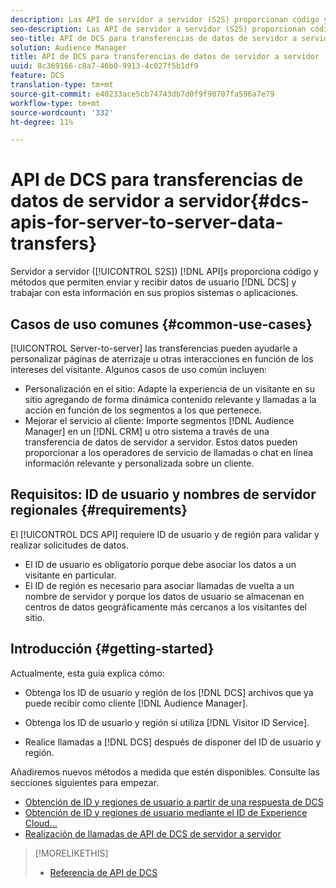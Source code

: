 ```yaml
---
description: Las API de servidor a servidor (S2S) proporcionan código y métodos que le permiten enviar y recibir datos de usuario de DCS y trabajar con esta información en sus propios sistemas o aplicaciones.
seo-description: Las API de servidor a servidor (S2S) proporcionan código y métodos que le permiten enviar y recibir datos de usuario de DCS y trabajar con esta información en sus propios sistemas o aplicaciones.
seo-title: API de DCS para transferencias de datos de servidor a servidor
solution: Audience Manager
title: API de DCS para transferencias de datos de servidor a servidor
uuid: 8c369166-c8a7-46b0-9913-4c027f5b1df9
feature: DCS
translation-type: tm+mt
source-git-commit: e40233ace5cb74743db7d0f9f90707fa596a7e79
workflow-type: tm+mt
source-wordcount: '332'
ht-degree: 11%

---
```



# API de DCS para transferencias de datos de servidor a servidor{#dcs-apis-for-server-to-server-data-transfers}

Servidor a servidor ([!UICONTROL S2S]) [!DNL API]s proporciona código y métodos que permiten enviar y recibir datos de usuario [!DNL DCS] y trabajar con esta información en sus propios sistemas o aplicaciones.

## Casos de uso comunes {#common-use-cases}

[!UICONTROL Server-to-server] las transferencias pueden ayudarle a personalizar páginas de aterrizaje u otras interacciones en función de los intereses del visitante. Algunos casos de uso común incluyen:

* Personalización en el sitio: Adapte la experiencia de un visitante en su sitio agregando de forma dinámica contenido relevante y llamadas a la acción en función de los segmentos a los que pertenece.
* Mejorar el servicio al cliente: Importe segmentos [!DNL Audience Manager] en un [!DNL CRM] u otro sistema a través de una transferencia de datos de servidor a servidor. Estos datos pueden proporcionar a los operadores de servicio de llamadas o chat en línea información relevante y personalizada sobre un cliente.

## Requisitos: ID de usuario y nombres de servidor regionales {#requirements}

El [!UICONTROL DCS API] requiere ID de usuario y de región para validar y realizar solicitudes de datos.

* El ID de usuario es obligatorio porque debe asociar los datos a un visitante en particular.
* El ID de región es necesario para asociar llamadas de vuelta a un nombre de servidor y porque los datos de usuario se almacenan en centros de datos geográficamente más cercanos a los visitantes del sitio.

## Introducción {#getting-started}

Actualmente, esta guía explica cómo:

* Obtenga los ID de usuario y región de los [!DNL DCS] archivos que ya puede recibir como cliente [!DNL Audience Manager].

* Obtenga los ID de usuario y región si utiliza [!DNL Visitor ID Service].
* Realice llamadas a [!DNL DCS] después de disponer del ID de usuario y región.

Añadiremos nuevos métodos a medida que estén disponibles. Consulte las secciones siguientes para empezar.

* [Obtención de ID y regiones de usuario a partir de una respuesta de DCS](dcs-aam-ids.md)
* [Obtención de ID y regiones de usuario mediante el ID de Experience Cloud...](dcs-mcid-ids.md)
* [Realización de llamadas de API de DCS de servidor a servidor](dcs-s2s-calls.md)

>[!MORELIKETHIS]
>
>* [Referencia de API de DCS ](../../../api/dcs-intro/dcs-api-reference/dcs-api-methods.md)

